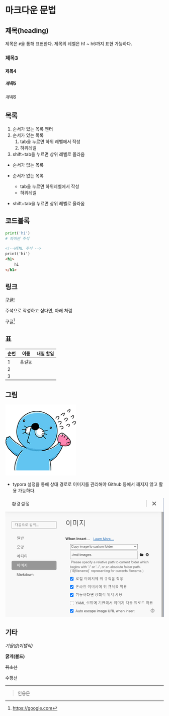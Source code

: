 # 마크다운 문법

## 제목(heading)

제목은 `#`을 통해 표현한다. 제목의 레벨은 h1 ~ h6까지 표현 가능하다.

### 제목3

#### 제목4

##### 제목5

###### 제목6

## 목록

1. 순서가 있는 목록 엔터
2. 순서가 있는 목록
   1. tab을 누르면 하위 레벨에서 작성
   2. 하위레벨
3. shift+tab을 누르면 상위 레벨로 올라옴	

* 순서가 없는 목록

* 순서가 없는 목록
  * tab을 누르면 하위레벨에서 작성
  * 하위레벨

* shift+tab을 누르면 상위 레벨로 올라옴

## 코드블록

```python
print('hi')
# 파이썬 주석
```

``` html
<!--HTML 주석 -->
print('hi')
<h1>
    hi
</h1>
```

## 링크

[구글!](http:/google.co.kr)

주석으로 작성하고 싶다면, 아래 처럼

구글[^1]

[^1]: https://google.com

## 표

| 순번 | 이름   | 내일 할일 |
| ---- | ------ | --------- |
| 1    | 홍길동 |           |
| 2    |        |           |
| 3    |        |           |

## 그림

![](../md-images/1.png)





* typora 설정을 통해 상대 경로로 이미지를 관리해야 Github 등에서 깨지지 않고 활용 가능하다.

![](md-images/%EC%BA%A1%EC%B2%982.PNG)

## 기타

*기울임(이탤릭)*

**굵게(볼드)**

~~취소선~~

수평선

---

> 인용문